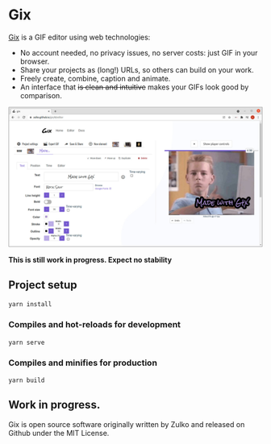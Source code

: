 # Gix

[Gix](https://zulko.github.io/gix/#/home) is a GIF editor using web technologies:

- No account needed, no privacy issues, no server costs: just GIF in your browser.
- Share your projects as (long!) URLs, so others can build on your work.
- Freely create, combine, caption and animate.
- An interface that ~~is clean and intuitive~~ makes your GIFs look good by comparison.

<p><a href='https://zulko.github.io/gix/#/home' target='_'><img src='./docs/screenshot.jpeg'/></a></p>

**This is still work in progress. Expect no stability**

## Project setup

```
yarn install
```

### Compiles and hot-reloads for development

```
yarn serve
```

### Compiles and minifies for production

```
yarn build
```
## Work in progress.

Gix is open source software originally written by Zulko and released on Github under the MIT License. 